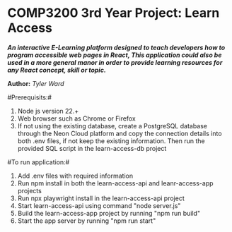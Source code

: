 COMP3200 3rd Year Project: Learn Access
======================================

***An interactive E-Learning platform designed to teach developers how to program accessible web pages in React, This application could also be used in a more general manor in order to provide learning resources for any React concept, skill or topic.***

**Author:** *Tyler Ward*

#Prerequisits:#
1. Node js version 22.+
2. Web browser such as Chrome or Firefox
3. If not using the existing database, create a PostgreSQL database through the Neon Cloud platform and copy the connection details into both .env files, if not keep the existing information. Then run the provided SQL script in the learn-access-db project

#To run application:#
1. Add .env files with required information
2. Run npm install in both the learn-access-api and leanr-access-app projects
3. Run npx playwright install in the learn-access-api project
4. Start learn-access-api using command "node server.js"
5. Build the learn-access-app project by running "npm run build"
6. Start the app server by running "npm run start"
